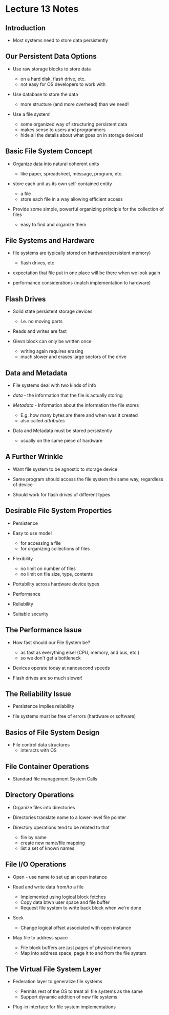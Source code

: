 # Lecture 13 Notes #

## Introduction

* Most systems need to store data persistently

## Our Persistent Data Options

+ Use raw storage blocks to store data
  + on a hard disk, flash drive, etc.
  + not easy for OS developers to work with

+ Use database to store the data
  + more structure (and more overhead) than we need!

+ Use a file system!
  + some organized way of structuring persistent data
  + makes sense to users and programmers
  + hide all the details about what goes on in storage devices!

## Basic File System Concept

+ Organize data into natural coherent units
  + like paper, spreadsheet, message, program, etc.
  
+ store each unit as its own self-contained entity
  + a file
  + store each file in a way allowing efficient access

+ Provide some simple, powerful organizing principle for the collection of files
  + easy to find and organize them

## File Systems and Hardware

+ file systems are typically stored on hardware(persistent memory)
  + flash drives, etc

+ expectation that file put in one place will be there when we look again

+ performance considerations (match implementation to hardware)

## Flash Drives

+ Solid state persistent storage devices
  + I.e. no moving parts
  
+ Reads and writes are fast

+ Gievn block can only be written once
  + writing again requires erasing
  + much slower and erases large sectors of the drive
  
## Data and Metadata

+ File systems deal with two kinds of info

+ *data* - the information that the file is actually storing

+ *Metadata* - Information about the information the file stores
  + E.g. how many bytes are there and when was it created
  + also called *attributes*

+ Data and Metadata must be stored persistently
  + usually on the same piece of hardware
  
## A Further Wrinkle

+ Want file system to be agnostic to storage device

+ Same program should access the file system the same way, regardless of device

+ Should work for flash drives of different types


## Desirable File System Properties

+ Persistence

+ Easy to use model
  + for accessing a file
  + for organizing collections of files
  
+ Flexibility
  + no limit on number of files
  + no limit on file size, type, contents

+ Portability across hardware device types

+ Performance

+ Reliability

+ Suitable security

## The Performance Issue

+ How fast should our File System be?
  + as fast as everything else! (CPU, memory, and bus, etc.)
  + so we don't get a bottleneck
  
+ Devices operate today at nanosecond speeds

+ Flash drives are so much slower!

## The Reliability Issue

+ Persistence implies reliability

+ file systems must be free of errors (hardware or software)

## Basics of File System Design

  + File control data structures
    + interacts with OS
	
## File Container Operations

+ Standard file management System Calls

## Directory Operations

+ Organize files into directories

+ Directories translate name to a lower-level file pointer

+ Directory operations tend to be related to that
  + file by name
  + create new name/file mapping
  + list a set of known names
  
## File I/O Operations

+ Open - use name to set up an open instance

+ Read and write data from/to a file
  + Implemented using logical block fetches
  + Copy data btwn user space and file buffer
  + Request file system to write back block when we're done

+ Seek
  + Change logical offset associated with open instance
  
+ Map file to address space
  + File block buffers are just pages of physical memory
  + Map into address space, page it to and from the file system
  
## The Virtual File System Layer

+ Federation layer to generalize file systems
  + Permits rest of the OS to treat all file systems as the same
  + Support dynamic addition of new file systems

+ Plug-in interface for file system implementations
